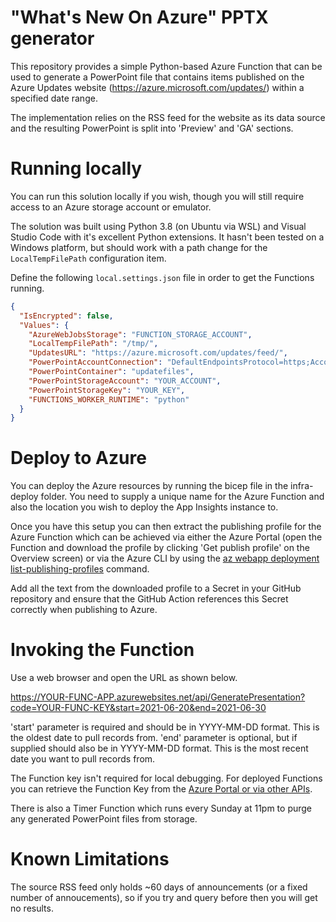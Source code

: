 # "What's New On Azure" PPTX generator

This repository provides a simple Python-based Azure Function that can be used to generate a PowerPoint file that contains items published on the Azure Updates website (https://azure.microsoft.com/updates/) within a specified date range.

The implementation relies on the RSS feed for the website as its data source and the resulting PowerPoint is split into 'Preview' and 'GA' sections.

# Running locally

You can run this solution locally if you wish, though you will still require access to an Azure storage account or emulator.

The solution was built using Python 3.8 (on Ubuntu via WSL) and Visual Studio Code with it's excellent Python extensions. It hasn't been tested on a Windows platform, but should work with a path change for the `LocalTempFilePath` configuration item.

Define the following `local.settings.json` file in order to get the Functions running.

```json
{
  "IsEncrypted": false,
  "Values": {
    "AzureWebJobsStorage": "FUNCTION_STORAGE_ACCOUNT",
    "LocalTempFilePath": "/tmp/",
    "UpdatesURL": "https://azure.microsoft.com/updates/feed/",
    "PowerPointAccountConnection": "DefaultEndpointsProtocol=https;AccountName=YOUR_ACCOUNT;AccountKey=YOUR_KEY",
    "PowerPointContainer": "updatefiles",
    "PowerPointStorageAccount": "YOUR_ACCOUNT",
    "PowerPointStorageKey": "YOUR_KEY",
    "FUNCTIONS_WORKER_RUNTIME": "python"
  }
}
```

# Deploy to Azure

You can deploy the Azure resources by running the bicep file in the infra-deploy folder. You need to supply a unique name for the Azure Function and also the location you wish to deploy the App Insights instance to.

Once you have this setup you can then extract the publishing profile for the Azure Function which can be achieved via either the Azure Portal (open the Function and download the profile by clicking 'Get publish profile' on the Overview screen) or via the Azure CLI by using the [az webapp deployment list-publishing-profiles](https://docs.microsoft.com/en-us/cli/azure/webapp/deployment?view=azure-cli-latest#az_webapp_deployment_list_publishing_profiles) command.

Add all the text from the downloaded profile to a Secret in your GitHub repository and ensure that the GitHub Action references this Secret correctly when publishing to Azure.

# Invoking the Function

Use a web browser and open the URL as shown below. 

https://YOUR-FUNC-APP.azurewebsites.net/api/GeneratePresentation?code=YOUR-FUNC-KEY&start=2021-06-20&end=2021-06-30

'start' parameter is required and should be in YYYY-MM-DD format. This is the oldest date to pull records from.
'end' parameter is optional, but if supplied should also be in YYYY-MM-DD format. This is the most recent date you want to pull records from.

The Function key isn't required for local debugging. For deployed Functions you can retrieve the Function Key from the [Azure Portal or via other APIs](https://docs.microsoft.com/azure/azure-functions/functions-bindings-http-webhook-trigger?tabs=csharp#obtaining-keys). 

There is also a Timer Function which runs every Sunday at 11pm to purge any generated PowerPoint files from storage.

# Known Limitations

The source RSS feed only holds ~60 days of announcements (or a fixed number of annoucements), so if you try and query before then you will get no results.